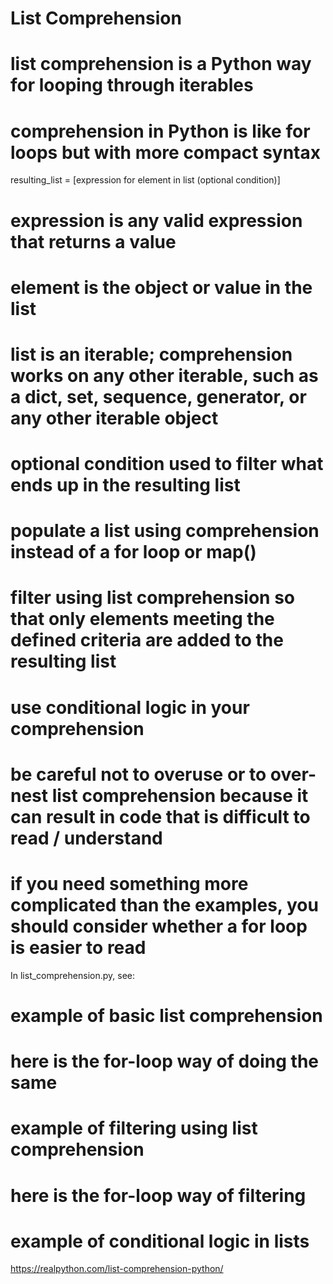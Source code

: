 # List Comprehension

# list comprehension is a Python way for looping through iterables
# comprehension in Python is like for loops but with more compact syntax
resulting_list = [expression for element in list (optional condition)]
# expression is any valid expression that returns a value
# element is the object or value in the list
# list is an iterable; comprehension works on any other iterable, such as a dict, set, sequence, generator, or any other iterable object
# optional condition used to filter what ends up in the resulting list


# populate a list using comprehension instead of a for loop or map()
# filter using list comprehension so that only elements meeting the defined criteria are added to the resulting list
# use conditional logic in your comprehension
# be careful not to overuse or to over-nest list comprehension because it can result in code that is difficult to read / understand
# if you need something more complicated than the examples, you should consider whether a for loop is easier to read


In list_comprehension.py, see:
# example of basic list comprehension
# here is the for-loop way of doing the same
# example of filtering using list comprehension
# here is the for-loop way of filtering
# example of conditional logic in lists

https://realpython.com/list-comprehension-python/
